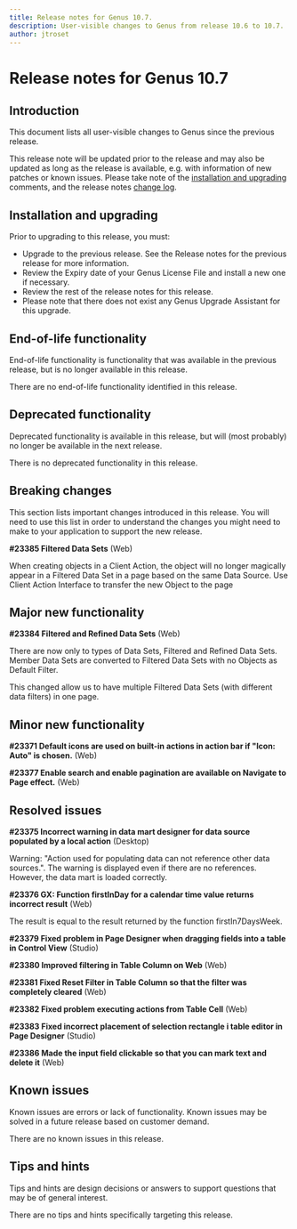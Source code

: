 ```yaml
---
title: Release notes for Genus 10.7.
description: User-visible changes to Genus from release 10.6 to 10.7.
author: jtroset
---
```


# Release notes for Genus 10.7

## Introduction

This document lists all user-visible changes to Genus since the previous release.

This release note will be updated prior to the release and may also be updated as long as the release is available, e.g. with information of new patches or known issues. Please take note of the [installation and upgrading](#installation-and-upgrading) comments, and the release notes [change log](#change-log).

## Installation and upgrading

Prior to upgrading to this release, you must:

- Upgrade to the previous release. See the Release notes for the previous release for more information.
- Review the Expiry date of your Genus License File and install a new one if necessary.
- Review the rest of the release notes for this release.
- Please note that there does not exist any Genus Upgrade Assistant for this upgrade.

<!--rntype01-start INSTALLATION / UPGRADE. DO NOT CHANGE THESE TAGS. ANY CHANGES BELOW WILL BE OVERWRITTEN.-->

<!--rntype01-end   INSTALLATION / UPGRADE. DO NOT CHANGE THESE TAGS. ANY CHANGES ABOVE WILL BE OVERWRITTEN.-->
<!-- release note type 2 is missing. That's ok.-->

## End-of-life functionality

End-of-life functionality is functionality that was available in the previous release, but is no longer available in this release.
<!--rntype03-start END-OF-LIFE. DO NOT CHANGE THESE TAGS. ANY CHANGES BELOW WILL BE OVERWRITTEN.-->
There are no end-of-life functionality identified in this release.
<!--rntype03-end   END-OF-LIFE. DO NOT CHANGE THESE TAGS. ANY CHANGES ABOVE WILL BE OVERWRITTEN.-->
## Deprecated functionality

Deprecated functionality is available in this release, but will (most probably) no longer be available in the next release.
<!--rntype04-start DEPRECATED. DO NOT CHANGE THESE TAGS. ANY CHANGES BELOW WILL BE OVERWRITTEN.-->
There is no deprecated functionality in this release.
<!--rntype04-end   DEPRECATED. DO NOT CHANGE THESE TAGS. ANY CHANGES ABOVE WILL BE OVERWRITTEN.-->
## Breaking changes

This section lists important changes introduced in this release. You will need to use this list in order to understand the changes you might need to make to your application to support the new release.
<!--rntype05-start BREAKING. DO NOT CHANGE THESE TAGS. ANY CHANGES BELOW WILL BE OVERWRITTEN.-->
<!--ID a579820f-f608-4f2f-91dc-a74a72e9ea54 -->
**#23385 Filtered Data Sets** (Web)

When creating objects in a Client Action, the object will no longer magically appear in a Filtered Data Set in a page based on the same Data Source. Use Client Action Interface to transfer the new Object to the page

<!--rntype05-end   BREAKING. DO NOT CHANGE THESE TAGS. ANY CHANGES ABOVE WILL BE OVERWRITTEN.-->
## Major new functionality
<!--rntype06-start MAJOR. DO NOT CHANGE THESE TAGS. ANY CHANGES BELOW WILL BE OVERWRITTEN.-->
<!--ID 9690cc4b-b0be-4164-b54a-40ebaf61bcb4 -->
**#23384 Filtered and Refined Data Sets** (Web)

There are now only to types of Data Sets, Filtered and Refined Data Sets. Member Data Sets are converted to Filtered Data Sets with no Objects as Default Filter.

This changed allow us to have multiple Filtered Data Sets (with different data filters) in one page.

<!--rntype06-end   MAJOR. DO NOT CHANGE THESE TAGS. ANY CHANGES ABOVE WILL BE OVERWRITTEN.-->
## Minor new functionality
<!--rntype07-start MINOR. DO NOT CHANGE THESE TAGS. ANY CHANGES BELOW WILL BE OVERWRITTEN.-->
<!--ID 91963e07-ffc1-4dc2-ac6b-c943ce60fd26 -->
**#23371 Default icons are used on built-in actions in action bar if "Icon: Auto" is chosen.** (Web)

<!--ID c4416f61-eefa-4c07-bd3c-59e6faeebb00 -->
**#23377 Enable search and enable pagination are available on Navigate to Page effect.** (Web)

<!--rntype07-end   MINOR. DO NOT CHANGE THESE TAGS. ANY CHANGES ABOVE WILL BE OVERWRITTEN.-->
## Resolved issues
<!--rntype08-start RESOLVED ISSUES. DO NOT CHANGE THESE TAGS. ANY CHANGES BELOW WILL BE OVERWRITTEN.-->
<!--ID 96b300c2-3e65-4f91-9e3c-b9a834c36784 -->
**#23375 Incorrect warning in data mart designer for data source populated by a local action** (Desktop)

Warning: "Action used for populating data can not reference other data sources.". The warning is displayed even if there are no references. However, the data mart is loaded correctly.

<!--ID e3ab1ec8-6d78-4b72-8375-89dfa9da4535 -->
**#23376 GX: Function firstInDay for a calendar time value returns incorrect result** (Web)

The result is equal to the result returned by the function firstIn7DaysWeek.

<!--ID de21e76c-84b0-4261-ba1a-09899c7de85f -->
**#23379 Fixed problem in Page Designer when dragging fields into a table in Control View** (Studio)

<!--ID ca92bb0c-827b-4ee0-a962-b380667fb9d9 -->
**#23380 Improved filtering in Table Column on Web** (Web)

<!--ID f6114808-9324-424e-a265-9423de354f6b -->
**#23381 Fixed Reset Filter in Table Column so that the filter was completely cleared** (Web)

<!--ID b673010f-190b-401f-a9e8-d5fa221fbfd3 -->
**#23382 Fixed problem executing actions from Table Cell** (Web)

<!--ID 42341e7f-f210-46c2-97fb-6cf6d6e826a0 -->
**#23383 Fixed incorrect placement of selection rectangle i table editor in Page Designer** (Studio)

<!--ID 2257cd79-a8d5-479b-89c0-7124de23c216 -->
**#23386 Made the input field clickable so that you can mark text and delete it** (Web)

<!--rntype08-end   RESOLVED ISSUES. DO NOT CHANGE THESE TAGS. ANY CHANGES ABOVE WILL BE OVERWRITTEN.-->
## Known issues

Known issues are errors or lack of functionality. Known issues may be solved in a future release based on customer demand.
<!--rntype09-start KNOWN ISSUES. DO NOT CHANGE THESE TAGS. ANY CHANGES BELOW WILL BE OVERWRITTEN.-->
There are no known issues in this release.
<!--rntype09-end   KNOWN ISSUES. DO NOT CHANGE THESE TAGS. ANY CHANGES ABOVE WILL BE OVERWRITTEN.-->
## Tips and hints

Tips and hints are design decisions or answers to support questions that may be of general interest.

There are no tips and hints specifically targeting this release.
<!--changelog CHANGELOG. DO NOT CHANGE THIS TAG. ANY CHANGES BELOW WILL BE DELETED.-->
